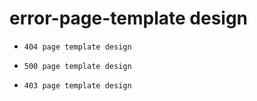 # error-page-template design

- `404 page template design`

- `500 page template design`

- `403 page template design`
